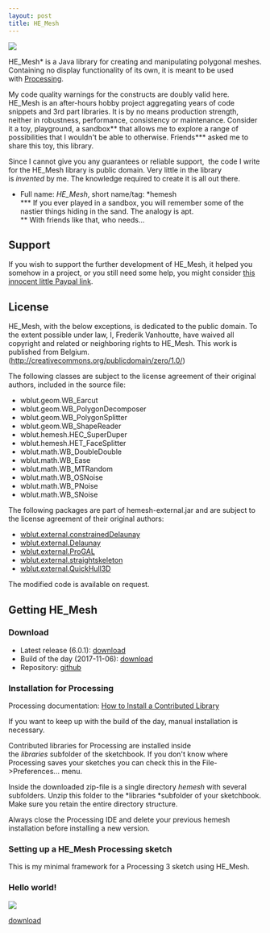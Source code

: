 ```yaml
---
layout: post
title: HE_Mesh
---
```


![](http://www.wblut.com/blog/wp-content/2009/05/WindsweptBeethoven_00403.png)

HE_Mesh* is a Java library for creating and manipulating polygonal meshes. Containing no display functionality of its own, it is meant to be used with [Processing](http://processing.org/).

My code quality warnings for the constructs are doubly valid here. HE_Mesh is an after-hours hobby project aggregating years of code snippets and 3rd part libraries. It is by no means production strength, neither in robustness, performance, consistency or maintenance. Consider it a toy, playground, a sandbox** that allows me to explore a range of possibilities that I wouldn't be able to otherwise. Friends*** asked me to share this toy, this library.

Since I cannot give you any guarantees or reliable support,  the code I write for the HE_Mesh library is public domain. Very little in the library is *invented* by me. The knowledge required to create it is all out there.

* Full name: *HE_Mesh*, short name/tag: *hemesh\
*** If you ever played in a sandbox, you will remember some of the nastier things hiding in the sand. The analogy is apt.\
** With friends like that, who needs...

Support
-------

If you wish to support the further development of HE_Mesh, it helped you somehow in a project, or you still need some help, you might consider [this innocent little Paypal link](https://www.paypal.me/wblut).

License
-------

HE_Mesh, with the below exceptions, is dedicated to the public domain. To the extent possible under law, I, Frederik Vanhoutte, have waived all copyright and related or neighboring rights to HE_Mesh. This work is published from Belgium. (<http://creativecommons.org/publicdomain/zero/1.0/>)

The following classes are subject to the license agreement of their original authors, included in the source file:

-   wblut.geom.WB_Earcut
-   wblut.geom.WB_PolygonDecomposer
-   wblut.geom.WB_PolygonSplitter
-   wblut.geom.WB_ShapeReader
-   wblut.hemesh.HEC_SuperDuper
-   wblut.hemesh.HET_FaceSplitter
-   wblut.math.WB_DoubleDouble
-   wblut.math.WB_Ease
-   wblut.math.WB_MTRandom
-   wblut.math.WB_OSNoise
-   wblut.math.WB_PNoise
-   wblut.math.WB_SNoise

The following packages are part of hemesh-external.jar and are subject to the license agreement of their original authors:

-   [wblut.external.constrainedDelaunay](https://www2.eecs.berkeley.edu/Pubs/TechRpts/2009/EECS-2009-56.html)
-   [wblut.external.Delaunay](https://github.com/visad/visad)
-   [wblut.external.ProGAL](http://www.diku.dk/~rfonseca/ProGAL/)
-   [wblut.external.straightskeleton](https://code.google.com/p/campskeleton/)
-   [wblut.external.QuickHull3D](https://www.cs.ubc.ca/~lloyd/java/quickhull3d.html)

The modified code is available on request.

Getting HE_Mesh
---------------

### Download

-   Latest release (6.0.1): [download](http://wblut.com/hemesh/hemesh.zip)
-   Build of the day (2017-11-06): [download](http://wblut.com/hemesh/hemesh20171105.zip)
-   Repository: [github](https://github.com/wblut/HE_Mesh)

### Installation for Processing

Processing documentation: [How to Install a Contributed Library](https://github.com/processing/processing/wiki/How-to-Install-a-Contributed-Library)

If you want to keep up with the build of the day, manual installation is necessary.

Contributed libraries for Processing are installed inside the *libraries* subfolder of the sketchbook. If you don't know where Processing saves your sketches you can check this in the File->Preferences... menu.

Inside the downloaded zip-file is a single directory *hemesh* with several subfolders. Unzip this folder to the *libraries *subfolder of your sketchbook. Make sure you retain the entire directory structure.

Always close the Processing IDE and delete your previous hemesh installation before installing a new version.

### Setting up a HE_Mesh Processing sketch

This is my minimal framework for a Processing 3 sketch using HE_Mesh.

<script src="https://gist.github.com/wblut/5bd96aa9252020a9993fa5a406874abe.js"></script> 

### Hello world!

![](http://www.wblut.com/blog/wp-content/2016/01/screen-900x506.png)

<script src="https://gist.github.com/wblut/1896eec3e49e03a54cf47a2fc132da42.js"></script> 

[download](http://wblut.com/tutorial/basic/HelloWorld.zip)
